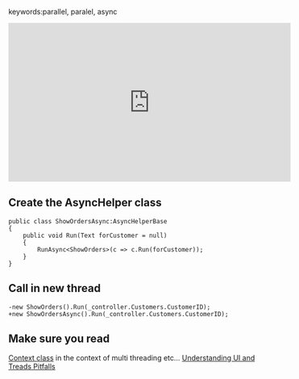 ﻿keywords:parallel, paralel, async

<iframe width="560" height="315" src="https://www.youtube.com/embed/P2D4F7YVivE" frameborder="0" allowfullscreen></iframe>

## Create the AsyncHelper class
```csdiff
public class ShowOrdersAsync:AsyncHelperBase
{
    public void Run(Text forCustomer = null)
    {
        RunAsync<ShowOrders>(c => c.Run(forCustomer));
    }
}
```
## Call in new thread
```csdiff
-new ShowOrders().Run(_controller.Customers.CustomerID);
+new ShowOrdersAsync().Run(_controller.Customers.CustomerID);
```

## Make sure you read
[Context class](context.html) in the context of multi threading etc...
[Understanding UI and Treads Pitfalls](Understanding-UI-and-Treads-Pitfalls.html)